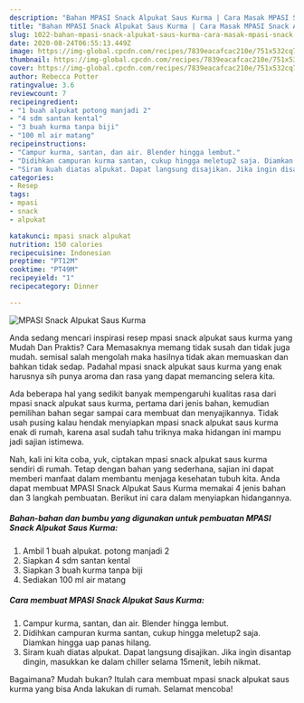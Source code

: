 ```yaml
---
description: "Bahan MPASI Snack Alpukat Saus Kurma | Cara Masak MPASI Snack Alpukat Saus Kurma Yang Enak Dan Lezat"
title: "Bahan MPASI Snack Alpukat Saus Kurma | Cara Masak MPASI Snack Alpukat Saus Kurma Yang Enak Dan Lezat"
slug: 1022-bahan-mpasi-snack-alpukat-saus-kurma-cara-masak-mpasi-snack-alpukat-saus-kurma-yang-enak-dan-lezat
date: 2020-08-24T06:55:13.449Z
image: https://img-global.cpcdn.com/recipes/7839eacafcac210e/751x532cq70/mpasi-snack-alpukat-saus-kurma-foto-resep-utama.jpg
thumbnail: https://img-global.cpcdn.com/recipes/7839eacafcac210e/751x532cq70/mpasi-snack-alpukat-saus-kurma-foto-resep-utama.jpg
cover: https://img-global.cpcdn.com/recipes/7839eacafcac210e/751x532cq70/mpasi-snack-alpukat-saus-kurma-foto-resep-utama.jpg
author: Rebecca Potter
ratingvalue: 3.6
reviewcount: 7
recipeingredient:
- "1 buah alpukat potong manjadi 2"
- "4 sdm santan kental"
- "3 buah kurma tanpa biji"
- "100 ml air matang"
recipeinstructions:
- "Campur kurma, santan, dan air. Blender hingga lembut."
- "Didihkan campuran kurma santan, cukup hingga meletup2 saja. Diamkan hingga uap panas hilang."
- "Siram kuah diatas alpukat. Dapat langsung disajikan. Jika ingin disantap dingin, masukkan ke dalam chiller selama 15menit, lebih nikmat."
categories:
- Resep
tags:
- mpasi
- snack
- alpukat

katakunci: mpasi snack alpukat 
nutrition: 150 calories
recipecuisine: Indonesian
preptime: "PT12M"
cooktime: "PT49M"
recipeyield: "1"
recipecategory: Dinner

---
```



![MPASI Snack Alpukat Saus Kurma](https://img-global.cpcdn.com/recipes/7839eacafcac210e/751x532cq70/mpasi-snack-alpukat-saus-kurma-foto-resep-utama.jpg)

Anda sedang mencari inspirasi resep mpasi snack alpukat saus kurma yang Mudah Dan Praktis? Cara Memasaknya memang tidak susah dan tidak juga mudah. semisal salah mengolah maka hasilnya tidak akan memuaskan dan bahkan tidak sedap. Padahal mpasi snack alpukat saus kurma yang enak harusnya sih punya aroma dan rasa yang dapat memancing selera kita.



Ada beberapa hal yang sedikit banyak mempengaruhi kualitas rasa dari mpasi snack alpukat saus kurma, pertama dari jenis bahan, kemudian pemilihan bahan segar sampai cara membuat dan menyajikannya. Tidak usah pusing kalau hendak menyiapkan mpasi snack alpukat saus kurma enak di rumah, karena asal sudah tahu triknya maka hidangan ini mampu jadi sajian istimewa.


Nah, kali ini kita coba, yuk, ciptakan mpasi snack alpukat saus kurma sendiri di rumah. Tetap dengan bahan yang sederhana, sajian ini dapat memberi manfaat dalam membantu menjaga kesehatan tubuh kita. Anda dapat membuat MPASI Snack Alpukat Saus Kurma memakai 4 jenis bahan dan 3 langkah pembuatan. Berikut ini cara dalam menyiapkan hidangannya.

<!--inarticleads1-->

##### Bahan-bahan dan bumbu yang digunakan untuk pembuatan MPASI Snack Alpukat Saus Kurma:

1. Ambil 1 buah alpukat. potong manjadi 2
1. Siapkan 4 sdm santan kental
1. Siapkan 3 buah kurma tanpa biji
1. Sediakan 100 ml air matang




<!--inarticleads2-->

##### Cara membuat MPASI Snack Alpukat Saus Kurma:

1. Campur kurma, santan, dan air. Blender hingga lembut.
1. Didihkan campuran kurma santan, cukup hingga meletup2 saja. Diamkan hingga uap panas hilang.
1. Siram kuah diatas alpukat. Dapat langsung disajikan. Jika ingin disantap dingin, masukkan ke dalam chiller selama 15menit, lebih nikmat.




Bagaimana? Mudah bukan? Itulah cara membuat mpasi snack alpukat saus kurma yang bisa Anda lakukan di rumah. Selamat mencoba!
